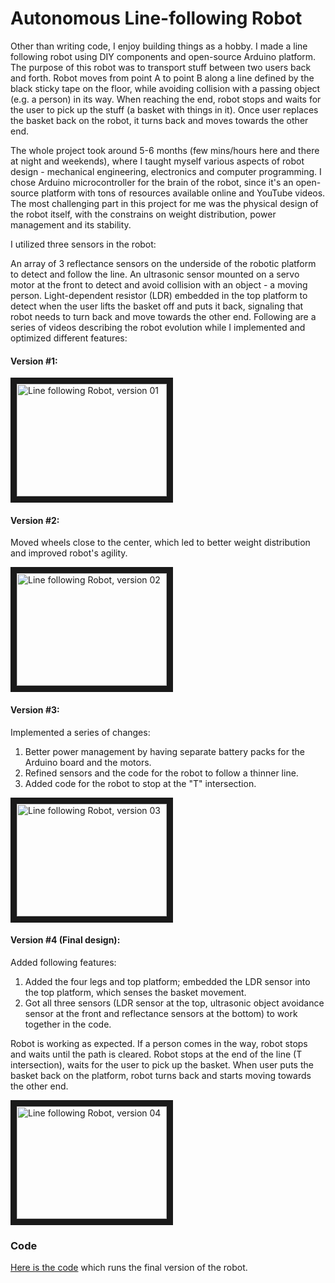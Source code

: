 # Autonomous Line-following Robot
Other than writing code, I enjoy building things as a hobby. I made a line following robot using DIY components and open-source Arduino platform. The purpose of this robot was to transport stuff between two users back and forth. Robot moves from point A to point B along a line defined by the black sticky tape on the floor, while avoiding collision with a passing object (e.g. a person) in its way. When reaching the end, robot stops and waits for the user to pick up the stuff (a basket with things in it). Once user replaces the basket back on the robot, it turns back and moves towards the other end.

The whole project took around 5-6 months (few mins/hours here and there at night and weekends), where I taught myself various aspects of robot design - mechanical engineering, electronics and computer programming. I chose Arduino microcontroller for the brain of the robot, since it's an open-source platform with tons of resources available online and YouTube videos. The most challenging part in this project for me was the physical design of the robot itself, with the constrains on weight distribution, power management and its stability.

I utilized three sensors in the robot:

An array of 3 reflectance sensors on the underside of the robotic platform to detect and follow the line.
An ultrasonic sensor mounted on a servo motor at the front to detect and avoid collision with an object - a moving person.
Light-dependent resistor (LDR) embedded in the top platform to detect when the user lifts the basket off and puts it back, signaling that robot needs to turn back and move towards the other end.
Following are a series of videos describing the robot evolution while I implemented and optimized different features:

#### Version #1:
<a href="http://www.youtube.com/watch?feature=player_embedded&v=7gEEXGK_PbU" target="_blank">
 <img src="https://res.cloudinary.com/marcomontalbano/image/upload/v1596294950/video_to_markdown/images/youtube--7gEEXGK_PbU-c05b58ac6eb4c4700831b2b3070cd403.jpg" alt="Line following Robot, version 01" width="240" height="180" border="10" />
</a>

#### Version #2: 
Moved wheels close to the center, which led to better weight distribution and improved robot's agility.

<a href="http://www.youtube.com/watch?feature=player_embedded&v=8QIpKqybj4Y" target="_blank">
 <img src="https://res.cloudinary.com/marcomontalbano/image/upload/v1596335773/video_to_markdown/images/youtube--8QIpKqybj4Y-c05b58ac6eb4c4700831b2b3070cd403.jpg" alt="Line following Robot, version 02" width="240" height="180" border="10" />
</a>

#### Version #3:
Implemented a series of changes:
1. Better power management by having separate battery packs for the Arduino board and the motors.
2. Refined sensors and the code for the robot to follow a thinner line.
3. Added code for the robot to stop at the "T" intersection.

<a href="http://www.youtube.com/watch?feature=player_embedded&v=9Ct8vHiWc-Q" target="_blank">
 <img src="https://res.cloudinary.com/marcomontalbano/image/upload/v1596336902/video_to_markdown/images/youtube--9Ct8vHiWc-Q-c05b58ac6eb4c4700831b2b3070cd403.jpg" alt="Line following Robot, version 03" width="240" height="180" border="10" />
</a>

#### Version #4 (Final design):
Added following features:
1. Added the four legs and top platform; embedded the LDR sensor into the top platform, which senses the basket movement.
2. Got all three sensors (LDR  sensor at the top, ultrasonic object avoidance sensor at the front and reflectance sensors at the bottom) to work together in the code.

Robot is working as expected. If a person comes in the way, robot stops and waits until the path is cleared. Robot stops at the end of the line (T intersection), waits for the user to pick up the basket. When user puts the basket back on the platform, robot turns back and starts moving towards the other end.

<a href="http://www.youtube.com/watch?feature=player_embedded&v=npnqdeAV6AY" target="_blank">
 <img src="https://res.cloudinary.com/marcomontalbano/image/upload/v1596337079/video_to_markdown/images/youtube--npnqdeAV6AY-c05b58ac6eb4c4700831b2b3070cd403.jpg" alt="Line following Robot, version 04" width="240" height="180" border="10" />
</a>

### Code
[Here is the code](https://github.com/adam-p/markdown-here/wiki/Markdown-Cheatsheet) which runs the final version of the robot.
